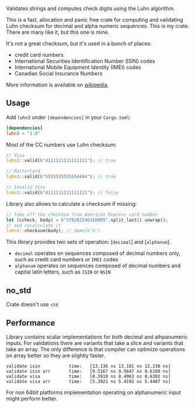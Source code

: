Validates strings and computes check digits using the Luhn algorithm.


This is a fast, allocation and panic free crate for computing and validating
Luhn checksum for decimal and alpha numeric sequences. This is my crate. There are many like
it, but this one is mine.

It's not a great checksum, but it's used in a bunch of places:
- credit card numbers
- International Securities Identification Number (ISIN) codes
- International Mobile Equipment Identity (IMEI) codes
- Canadian Social Insurance Numbers

More information is available on [wikipedia](https://en.wikipedia.org/wiki/Luhn_algorithm).

## Usage

Add `luhn3` under `[dependencies]` in your `Cargo.toml`:

```toml
[dependencies]
luhn3 = "1.0"
```

Most of the CC numbers use Luhn checksum:

```rust
// Visa
luhn3::valid(b"4111111111111111"); // true

// MasterCard
luhn3::valid(b"5555555555554444"); // true

// Invalid Visa
luhn3::valid(b"4111111111111121"); // false
```

Library also allows to calculate a checksum if missing:

```rust
// Take off the checksum from American Express card number
let (&check, body) = b"378282246310005".split_last().unwrap();
// and recalculate it
luhn3::checksum(body); // Some(b'5')
```

This library provides two sets of operation: [`decimal`] and [`alphanum`].
- `decimal` operates on sequences composed of decimal numbers only, such
as credit card numbers or `IMEI` codes
- `alphanum` operates on sequences composed of decimal numbers and capital latin letters, such
  as `ISIN` or `NSIN`

## no_std

Crate doesn't use `std`

## Performance

Library contains scalar implementations for both decimal and alhpanumeric inputs.
For validations there are variants that take a slice and variants that take an array.
The only difference is that compiler can optimize operations on array better so they
are slightly faster.


```ignore
validate isin           time:   [13.136 ns 13.181 ns 13.230 ns]
validate isin arr       time:   [9.5167 ns 9.5647 ns 9.6168 ns]
validate visa           time:   [8.3910 ns 8.4963 ns 8.6302 ns]
validate visa arr       time:   [5.3921 ns 5.4192 ns 5.4487 ns]
```

For non 64bit platforms implementation operating on alphanumeric input might perform
better.
